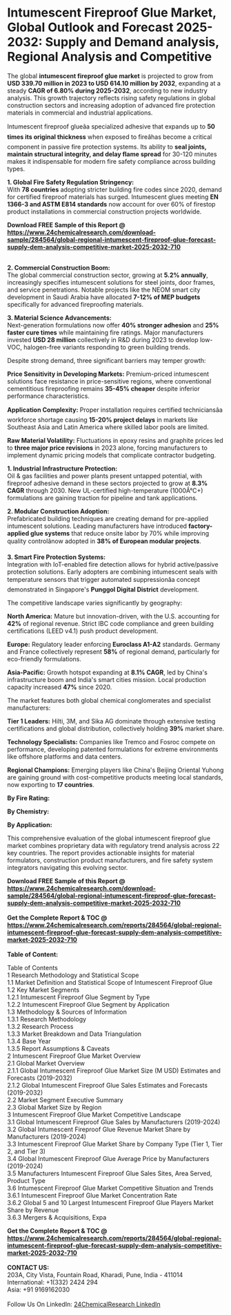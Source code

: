 <h1>Intumescent Fireproof Glue Market, Global Outlook and Forecast 2025-2032: Supply and Demand analysis, Regional Analysis and Competitive</h1><p>The global <strong>intumescent fireproof glue market</strong> is projected to grow from <strong>USD 339.70 million in 2023 to USD 614.10 million by 2032</strong>, expanding at a steady <strong>CAGR of 6.80% during 2025-2032</strong>, according to new industry analysis. This growth trajectory reflects rising safety regulations in global construction sectors and increasing adoption of advanced fire protection materials in commercial and industrial applications.</p><p>Intumescent fireproof glueâa specialized adhesive that expands up to <strong>50 times its original thickness</strong> when exposed to fireâhas become a critical component in passive fire protection systems. Its ability to <strong>seal joints, maintain structural integrity, and delay flame spread</strong> for 30-120 minutes makes it indispensable for modern fire safety compliance across building types.</p><p><strong>1. Global Fire Safety Regulation Stringency:</strong><br>
With <strong>78 countries</strong> adopting stricter building fire codes since 2020, demand for certified fireproof materials has surged. Intumescent glues meeting <strong>EN 1366-3 and ASTM E814 standards</strong> now account for over 60% of firestop product installations in commercial construction projects worldwide.</p><div><b>Download FREE Sample of this Report @ 
            <a href="https://www.24chemicalresearch.com/download-sample/284564/global-regional-intumescent-fireproof-glue-forecast-supply-dem-analysis-competitive-market-2025-2032-710">
            https://www.24chemicalresearch.com/download-sample/284564/global-regional-intumescent-fireproof-glue-forecast-supply-dem-analysis-competitive-market-2025-2032-710</a></b></div><br><p><strong>2. Commercial Construction Boom:</strong><br>
The global commercial construction sector, growing at <strong>5.2% annually</strong>, increasingly specifies intumescent solutions for steel joints, door frames, and service penetrations. Notable projects like the NEOM smart city development in Saudi Arabia have allocated <strong>7-12% of MEP budgets</strong> specifically for advanced fireproofing materials.</p><p><strong>3. Material Science Advancements:</strong><br>
Next-generation formulations now offer <strong>40% stronger adhesion</strong> and <strong>25% faster cure times</strong> while maintaining fire ratings. Major manufacturers invested <strong>USD 28 million</strong> collectively in R&amp;D during 2023 to develop low-VOC, halogen-free variants responding to green building trends.</p><p>Despite strong demand, three significant barriers may temper growth:</p><p><strong>Price Sensitivity in Developing Markets:</strong> Premium-priced intumescent solutions face resistance in price-sensitive regions, where conventional cementitious fireproofing remains <strong>35-45% cheaper</strong> despite inferior performance characteristics.</p><p><strong>Application Complexity:</strong> Proper installation requires certified techniciansâa workforce shortage causing <strong>15-20% project delays</strong> in markets like Southeast Asia and Latin America where skilled labor pools are limited.</p><p><strong>Raw Material Volatility:</strong> Fluctuations in epoxy resins and graphite prices led to <strong>three major price revisions</strong> in 2023 alone, forcing manufacturers to implement dynamic pricing models that complicate contractor budgeting.</p><p><strong>1. Industrial Infrastructure Protection:</strong><br>
Oil &amp; gas facilities and power plants present untapped potential, with fireproof adhesive demand in these sectors projected to grow at <strong>8.3% CAGR</strong> through 2030. New UL-certified high-temperature (1000Â°C+) formulations are gaining traction for pipeline and tank applications.</p><p><strong>2. Modular Construction Adoption:</strong><br>
Prefabricated building techniques are creating demand for pre-applied intumescent solutions. Leading manufacturers have introduced <strong>factory-applied glue systems</strong> that reduce onsite labor by 70% while improving quality controlânow adopted in <strong>38% of European modular projects</strong>.</p><p><strong>3. Smart Fire Protection Systems:</strong><br>
Integration with IoT-enabled fire detection allows for hybrid active/passive protection solutions. Early adopters are combining intumescent seals with temperature sensors that trigger automated suppressionâa concept demonstrated in Singapore's <strong>Punggol Digital District</strong> development.</p><p>The competitive landscape varies significantly by geography:</p><p><strong>North America:</strong> Mature but innovation-driven, with the U.S. accounting for <strong>42%</strong> of regional revenue. Strict IBC code compliance and green building certifications (LEED v4.1) push product development.</p><p><strong>Europe:</strong> Regulatory leader enforcing <strong>Euroclass A1-A2</strong> standards. Germany and France collectively represent <strong>58%</strong> of regional demand, particularly for eco-friendly formulations.</p><p><strong>Asia-Pacific:</strong> Growth hotspot expanding at <strong>8.1% CAGR</strong>, led by China's infrastructure boom and India's smart cities mission. Local production capacity increased <strong>47%</strong> since 2020.</p><p>The market features both global chemical conglomerates and specialist manufacturers:</p><p><strong>Tier 1 Leaders:</strong> Hilti, 3M, and Sika AG dominate through extensive testing certifications and global distribution, collectively holding <strong>39%</strong> market share.</p><p><strong>Technology Specialists:</strong> Companies like Tremco and Fosroc compete on performance, developing patented formulations for extreme environments like offshore platforms and data centers.</p><p><strong>Regional Champions:</strong> Emerging players like China's Beijing Oriental Yuhong are gaining ground with cost-competitive products meeting local standards, now exporting to <strong>17 countries</strong>.</p><p><strong>By Fire Rating:</strong></p><p><strong>By Chemistry:</strong></p><p><strong>By Application:</strong></p><p>This comprehensive evaluation of the global intumescent fireproof glue market combines proprietary data with regulatory trend analysis across 22 key countries. The report provides actionable insights for material formulators, construction product manufacturers, and fire safety system integrators navigating this evolving sector.</p><div><b>Download FREE Sample of this Report @ 
            <a href="https://www.24chemicalresearch.com/download-sample/284564/global-regional-intumescent-fireproof-glue-forecast-supply-dem-analysis-competitive-market-2025-2032-710">
            https://www.24chemicalresearch.com/download-sample/284564/global-regional-intumescent-fireproof-glue-forecast-supply-dem-analysis-competitive-market-2025-2032-710</a></b></div><br><div><b>Get the Complete Report & TOC @ 
            <a href="https://www.24chemicalresearch.com/reports/284564/global-regional-intumescent-fireproof-glue-forecast-supply-dem-analysis-competitive-market-2025-2032-710">
            https://www.24chemicalresearch.com/reports/284564/global-regional-intumescent-fireproof-glue-forecast-supply-dem-analysis-competitive-market-2025-2032-710</a></b></div><br>
            <b>Table of Content:</b><p>Table of Contents<br />
1 Research Methodology and Statistical Scope<br />
1.1 Market Definition and Statistical Scope of Intumescent Fireproof Glue<br />
1.2 Key Market Segments<br />
1.2.1 Intumescent Fireproof Glue Segment by Type<br />
1.2.2 Intumescent Fireproof Glue Segment by Application<br />
1.3 Methodology & Sources of Information<br />
1.3.1 Research Methodology<br />
1.3.2 Research Process<br />
1.3.3 Market Breakdown and Data Triangulation<br />
1.3.4 Base Year<br />
1.3.5 Report Assumptions & Caveats<br />
2 Intumescent Fireproof Glue Market Overview<br />
2.1 Global Market Overview<br />
2.1.1 Global Intumescent Fireproof Glue Market Size (M USD) Estimates and Forecasts (2019-2032)<br />
2.1.2 Global Intumescent Fireproof Glue Sales Estimates and Forecasts (2019-2032)<br />
2.2 Market Segment Executive Summary<br />
2.3 Global Market Size by Region<br />
3 Intumescent Fireproof Glue Market Competitive Landscape<br />
3.1 Global Intumescent Fireproof Glue Sales by Manufacturers (2019-2024)<br />
3.2 Global Intumescent Fireproof Glue Revenue Market Share by Manufacturers (2019-2024)<br />
3.3 Intumescent Fireproof Glue Market Share by Company Type (Tier 1, Tier 2, and Tier 3)<br />
3.4 Global Intumescent Fireproof Glue Average Price by Manufacturers (2019-2024)<br />
3.5 Manufacturers Intumescent Fireproof Glue Sales Sites, Area Served, Product Type<br />
3.6 Intumescent Fireproof Glue Market Competitive Situation and Trends<br />
3.6.1 Intumescent Fireproof Glue Market Concentration Rate<br />
3.6.2 Global 5 and 10 Largest Intumescent Fireproof Glue Players Market Share by Revenue<br />
3.6.3 Mergers & Acquisitions, Expa</p><div><b>Get the Complete Report & TOC @ 
            <a href="https://www.24chemicalresearch.com/reports/284564/global-regional-intumescent-fireproof-glue-forecast-supply-dem-analysis-competitive-market-2025-2032-710">
            https://www.24chemicalresearch.com/reports/284564/global-regional-intumescent-fireproof-glue-forecast-supply-dem-analysis-competitive-market-2025-2032-710</a></b></div><br><b>CONTACT US:</b><br>
            203A, City Vista, Fountain Road, Kharadi, Pune, India - 411014<br>
            International: +1(332) 2424 294<br>
            Asia: +91 9169162030 <br><br>
            Follow Us On LinkedIn: <a href="https://www.linkedin.com/company/24chemicalresearch/">24ChemicalResearch LinkedIn</a>
